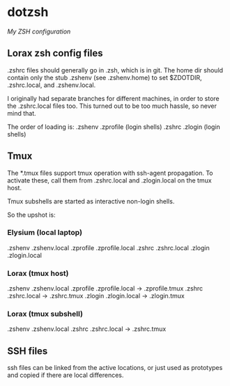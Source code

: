 dotzsh
======

_My ZSH configuration_

Lorax zsh config files
----------------------

.zshrc files should generally go in .zsh, which is in git.  The home dir should contain only the stub .zshenv (see .zshenv.home) to set $ZDOTDIR, .zshrc.local, and .zshenv.local.

I originally had separate branches for different machines, in order to store the .zshrc.local files too.  This turned out to be too much hassle, so never mind that.

The order of loading is: 
.zshenv
.zprofile (login shells)
.zshrc
.zlogin (login shells)

Tmux
----

The *.tmux files support tmux operation with ssh-agent propagation.  To activate these, call them from .zshrc.local and .zlogin.local on the tmux host.

Tmux subshells are started as interactive non-login shells.

So the upshot is:

### Elysium (local laptop)

.zshenv
.zshenv.local
.zprofile
.zprofile.local
.zshrc
.zshrc.local
.zlogin
.zlogin.local

### Lorax (tmux host)

.zshenv
.zshenv.local
.zprofile
.zprofile.local -> .zprofile.tmux
.zshrc
.zshrc.local -> .zshrc.tmux
.zlogin
.zlogin.local -> .zlogin.tmux


### Lorax (tmux subshell)

.zshenv
.zshenv.local
.zshrc
.zshrc.local -> .zshrc.tmux


SSH files
---------

ssh files can be linked from the active locations, or just used as prototypes and copied if there are local differences.




